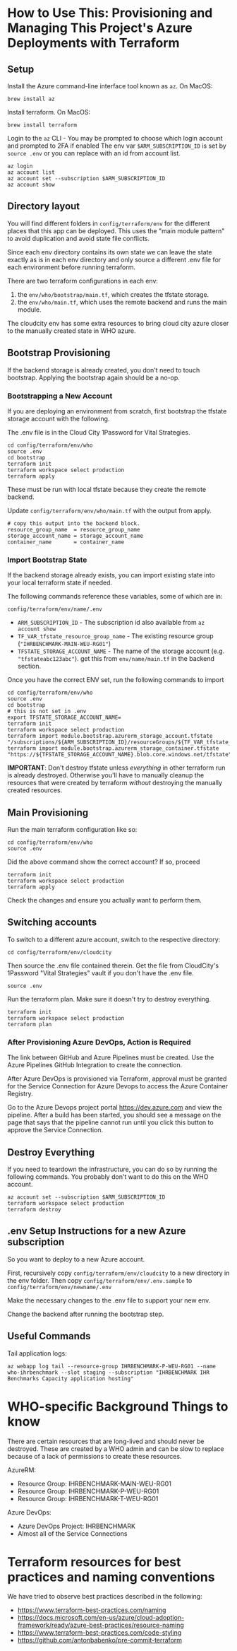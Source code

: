 # How to Use This: Provisioning and Managing This Project's Azure Deployments with Terraform

## Setup

Install the Azure command-line interface tool known as `az`. On MacOS:

    brew install az

Install terraform. On MacOS:

    brew install terraform

Login to the `az` CLI - You may be prompted to choose which login account and prompted to 2FA if enabled
The env var `$ARM_SUBSCRIPTION_ID` is set by `source .env` or you can replace with an id from account list.

    az login
    az account list
    az account set --subscription $ARM_SUBSCRIPTION_ID
    az account show

## Directory layout

You will find different folders in `config/terraform/env` for the different
places that this app can be deployed. This uses the "main module pattern" to
avoid duplication and avoid state file conflicts.

Since each env directory contains its own state we can leave the state exactly
as is in each env directory and only source a different .env file for each
environment before running terraform.

There are two terraform configurations in each env:

1. the `env/who/bootstrap/main.tf`, which creates the tfstate storage.
2. the `env/who/main.tf`, which uses the remote backend and runs the main module.

The cloudcity env has some extra resources to bring cloud city azure closer to
the manually created state in WHO azure.

## Bootstrap Provisioning

If the backend storage is already created, you don't need to touch bootstrap.
Applying the bootstrap again should be a no-op.

### Bootstrapping a New Account

If you are deploying an environment from scratch, first bootstrap the tfstate
storage account with the following.

The .env file is in the Cloud City 1Password for Vital Strategies.

    cd config/terraform/env/who
    source .env
    cd bootstrap
    terraform init
    terraform workspace select production
    terraform apply

These must be run with local tfstate because they create the remote backend.

Update `config/terraform/env/who/main.tf` with the output from apply.

    # copy this output into the backend block.
    resource_group_name  = resource_group_name
    storage_account_name = storage_account_name
    container_name       = container_name

### Import Bootstrap State

If the backend storage already exists, you can import existing state into your
local terraform state if needed.

The following commands reference these variables, some of which are in:

    config/terraform/env/name/.env

- `ARM_SUBSCRIPTION_ID` - The subscription id also available from `az account show`
- `TF_VAR_tfstate_resource_group_name` - The existing resource group (`"IHRBENCHMARK-MAIN-WEU-RG01"`)
- `TFSTATE_STORAGE_ACCOUNT_NAME` - The name of the storage account (e.g. `"tfstateabc123abc"`).
  get this from `env/name/main.tf` in the backend section.

Once you have the correct ENV set, run the following commands to import

    cd config/terraform/env/who
    source .env
    cd bootstrap
    # this is not set in .env
    export TFSTATE_STORAGE_ACCOUNT_NAME=
    terraform init
    terraform workspace select production
    terraform import module.bootstrap.azurerm_storage_account.tfstate "/subscriptions/${ARM_SUBSCRIPTION_ID}/resourceGroups/${TF_VAR_tfstate_resource_group_name}/providers/Microsoft.Storage/storageAccounts/${TFSTATE_STORAGE_ACCOUNT_NAME}"
    terraform import module.bootstrap.azurerm_storage_container.tfstate "https://${TFSTATE_STORAGE_ACCOUNT_NAME}.blob.core.windows.net/tfstate"

**IMPORTANT**: Don't destroy tfstate unless _everything_ in other terraform
run is already destroyed. Otherwise you'll have to manually cleanup the
resources that were created by terraform _without_ destroying the manually
created resources.

## Main Provisioning

Run the main terraform configuration like so:

    cd config/terraform/env/who
    source .env

Did the above command show the correct account? If so, proceed

    terraform init
    terraform workspace select production
    terraform apply

Check the changes and ensure you actually want to perform them.

## Switching accounts

To switch to a different azure account, switch to the respective directory:

    cd config/terraform/env/cloudcity

Then source the .env file contained therein. Get the file from CloudCity's
1Password "Vital Strategies" vault if you don't have the .env file.

    source .env

Run the terraform plan. Make sure it doesn't try to destroy everything.

    terraform init
    terraform workspace select production
    terraform plan

### After Provisioning Azure DevOps, Action is Required

The link between GitHub and Azure Pipelines must be created.
Use the Azure Pipelines GitHub Integration to create the connection.

After Azure DevOps is provisioned via Terraform, approval must be granted for
the Service Connection for Azure Devops to access the Azure Container Registry.

Go to the Azure Devops project portal https://dev.azure.com and view the pipeline.
After a build has been started, you should see a message on the page that says
that the pipeline cannot run until you click this button to approve the Service
Connection.

## Destroy Everything

If you need to teardown the infrastructure, you can do so by running the
following commands. You probably don't want to do this on the WHO account.

    az account set --subscription $ARM_SUBSCRIPTION_ID
    terraform workspace select production
    terraform destroy

## .env Setup Instructions for a new Azure subscription

So you want to deploy to a new Azure account.

First, recursively copy `config/terraform/env/cloudcity` to a new directory
in the env folder. Then copy `config/terraform/env/.env.sample` to
`config/terraform/env/newname/.env`

Make the necessary changes to the .env file to support your new env.

Change the backend after running the bootstrap step.

## Useful Commands

Tail application logs:

    az webapp log tail --resource-group IHRBENCHMARK-P-WEU-RG01 --name who-ihrbenchmark --slot staging --subscription "IHRBENCHMARK IHR Benchmarks Capacity application hosting"

# WHO-specific Background Things to know

There are certain resources that are long-lived and should never be destroyed.
These are created by a WHO admin and can be slow to replace because of a lack of
permissions to create these resources.

AzureRM:

- Resource Group: IHRBENCHMARK-MAIN-WEU-RG01
- Resource Group: IHRBENCHMARK-P-WEU-RG01
- Resource Group: IHRBENCHMARK-T-WEU-RG01

Azure DevOps:

- Azure DevOps Project: IHRBENCHMARK
- Almost all of the Service Connections

# Terraform resources for best practices and naming conventions

We have tried to observe best practices described in the following:

- https://www.terraform-best-practices.com/naming
- https://docs.microsoft.com/en-us/azure/cloud-adoption-framework/ready/azure-best-practices/resource-naming
- https://www.terraform-best-practices.com/code-styling
- https://github.com/antonbabenko/pre-commit-terraform
